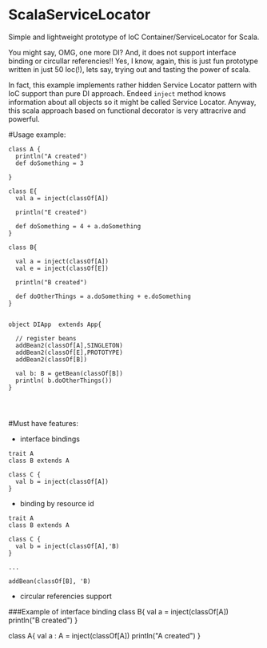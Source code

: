 ScalaServiceLocator
===================

Simple and lightweight prototype of IoC Container/ServiceLocator for Scala.

You might say, OMG, one more DI? And, it does not support interface binding or circullar referencies!!
Yes, I know, again, this is just fun prototype written in just 50 loc(!), lets say, trying out and tasting the power of scala.

In fact, this example implements  rather hidden Service Locator pattern with IoC support than pure DI approach. Endeed ```inject``` method knows information about all objects so it might be called Service Locator.
Anyway, this scala approach based on functional decorator is very attracrive and powerful.


#Usage example:
```
class A {
  println("A created")
  def doSomething = 3

}

class E{
  val a = inject(classOf[A])

  println("E created")

  def doSomething = 4 + a.doSomething
}

class B{

  val a = inject(classOf[A])
  val e = inject(classOf[E])

  println("B created")

  def doOtherThings = a.doSomething + e.doSomething
}


object DIApp  extends App{

  // register beans
  addBean2(classOf[A],SINGLETON)
  addBean2(classOf[E],PROTOTYPE)
  addBean2(classOf[B])

  val b: B = getBean(classOf[B])
  println( b.doOtherThings())
}




```

#Must have features:
 * interface bindings
```
trait A
class B extends A

class C {
  val b = inject(classOf[A])
}
```

 * binding by resource id
```
trait A
class B extends A

class C {
  val b = inject(classOf[A],'B)
}

...

addBean(classOf[B], 'B)

```
 * circular referencies support


###Example of interface binding
class B{
  val a  = inject(classOf[A])
  println("B created")
}

class A{
  val a : A = inject(classOf[A])
  println("A created")
}
```

